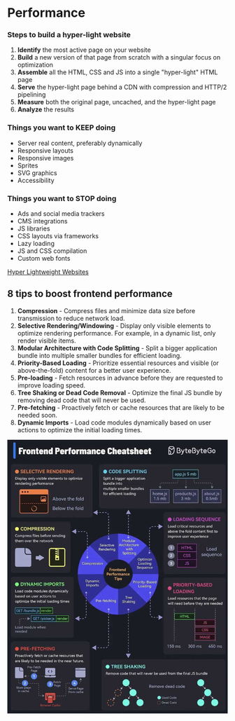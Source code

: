 # Performance

### Steps to build a hyper-light website

1. **Identify** the most active page on your website
2. **Build** a new version of that page from scratch with a singular focus on optimization
3. **Assemble** all the HTML, CSS and JS into a single "hyper-light" HTML page
4. **Serve** the hyper-light page behind a CDN with compression and HTTP/2 pipelining
5. **Measure** both the original page, uncached, and the hyper-light page
6. **Analyze** the results

### Things you want to KEEP doing

- Server real content, preferably dynamically
- Responsive layouts
- Responsive images
- Sprites
- SVG graphics
- Accessibility

### Things you want to STOP doing

- Ads and social media trackers
- CMS integrations
- JS libraries
- CSS layouts via frameworks
- Lazy loading
- JS and CSS compilation
- Custom web fonts

[Hyper Lightweight Websites](https://www.youtube.com/watch?v=VUwyYhNO63I)

## 8 tips to boost frontend performance

1. **Compression** - Compress files and minimize data size before transmission to reduce network load.
2. **Selective Rendering/Windowing** - Display only visible elements to optimize rendering performance. For example, in a dynamic list, only render visible items.
3. **Modular Architecture with Code Splitting** - Split a bigger application bundle into multiple smaller bundles for efficient loading.
4. **Priority-Based Loading** - Prioritize essential resources and visible (or above-the-fold) content for a better user experience.
5. **Pre-loading** - Fetch resources in advance before they are requested to improve loading speed.
6. **Tree Shaking or Dead Code Removal** - Optimize the final JS bundle by removing dead code that will never be used.
7. **Pre-fetching** - Proactively fetch or cache resources that are likely to be needed soon.
8. **Dynamic Imports** - Load code modules dynamically based on user actions to optimize the initial loading times.

![Frontend Performance Cheatsheet](../../media/Pasted%20image%2020240605180411.jpg)
